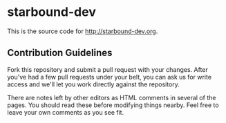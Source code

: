 # starbound-dev

This is the source code for http://starbound-dev.org.

## Contribution Guidelines

Fork this repository and submit a pull request with your changes. After you've had a few pull requests under your
belt, you can ask us for write access and we'll let you work directly against the repository.

There are notes left by other editors as HTML comments in several of the pages. You should read these before
modifying things nearby. Feel free to leave your own comments as you see fit.

